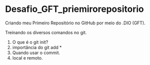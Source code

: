 # Desafio_GFT_priemirorepositorio

 Criando meu Primeiro Repositório no GitHub por meio do .DIO (GFT).
 
 Treinando os diversos comandos no git. 
 
 1. O que é o git init?
 2. importância do git add *
 3. Quando usar o commit. 
 4. local e remoto. 
